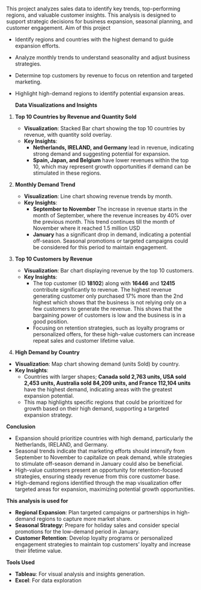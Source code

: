 This project analyzes sales data to identify key trends, top-performing regions, and valuable customer insights. This analysis is designed to support strategic decisions for business expansion, seasonal planning, and customer engagement.
Aim of this project 
- Identify regions and countries with the highest demand to guide expansion efforts.
- Analyze monthly trends to understand seasonality and adjust business strategies.
- Determine top customers by revenue to focus on retention and targeted marketing.
- Highlight high-demand regions to identify potential expansion areas.

  **Data Visualizations and Insights**

1. **Top 10 Countries by Revenue and Quantity Sold**
   - **Visualization**: Stacked Bar chart showing the top 10 countries by revenue, with quantity sold overlay.
   - **Key Insights**:
     - **Netherlands, IRELAND, and Germany** lead in revenue, indicating strong demand and suggesting potential for expansion.
     - **Spain, Japan, and Belgium** have lower revenues within the top 10, which may represent growth opportunities if demand can be stimulated in these regions.

2. **Monthly Demand Trend**
   - **Visualization**: Line chart showing revenue trends by month.
   - **Key Insights**:
     - **September to November** The increase in revenue starts in the month of September, where the revenue increases by 40% over the
previous month. This trend continues till the month of November where it reached 1.5 million USD
     - **January** has a significant drop in demand, indicating a potential off-season. Seasonal promotions or targeted campaigns could be considered for this period to maintain engagement.

3. **Top 10 Customers by Revenue**
   - **Visualization**: Bar chart displaying revenue by the top 10 customers.
   - **Key Insights**:
     - The top customer (ID **18102**) along with **16446** and **12415** contribute significantly to revenue. The highest revenue generating customer only purchased 17% more than the 2nd highest which shows that the business is not relying only on a few customers
to generate the revenue. This shows that the bargaining power of customers is low and the business is in a good position.
     - Focusing on retention strategies, such as loyalty programs or personalized offers, for these high-value customers can increase repeat sales and customer lifetime value.

 4. **High Demand by Country**
   - **Visualization**: Map chart showing demand (units Sold) by country.
   - **Key Insights**:
     - Countries with larger shapes; **Canada sold 2,763 units, USA sold 2,453 units, Australia sold 84,209 units, and France 112,104 units** have the highest demand, indicating areas with the greatest expansion potential.
     - This map highlights specific regions that could be prioritized for growth based on their high demand, supporting a targeted expansion strategy.

 **Conclusion**

- Expansion should prioritize countries with high demand, particularly the Netherlands, IRELAND, and Germany.
- Seasonal trends indicate that marketing efforts should intensify from September to November to capitalize on peak demand, while strategies to stimulate off-season demand in January could also be beneficial.
- High-value customers present an opportunity for retention-focused strategies, ensuring steady revenue from this core customer base.
- High-demand regions identified through the map visualization offer targeted areas for expansion, maximizing potential growth opportunities.

 **This analysis is used for**
- **Regional Expansion**: Plan targeted campaigns or partnerships in high-demand regions to capture more market share.
- **Seasonal Strategy**: Prepare for holiday sales and consider special promotions for the low-demand period in January.
- **Customer Retention**: Develop loyalty programs or personalized engagement strategies to maintain top customers’ loyalty and increase their lifetime value.

 **Tools Used**
- **Tableau**: For visual analysis and insights generation.
- **Excel**: For data exploration 
